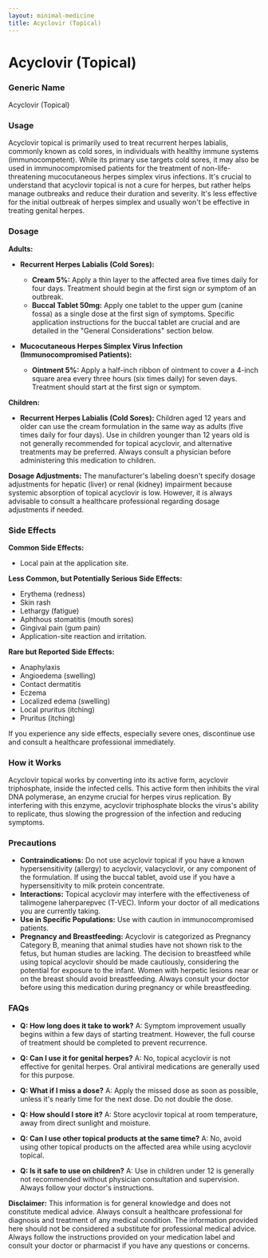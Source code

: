 ```yaml
---
layout: minimal-medicine
title: Acyclovir (Topical)
---
```


# Acyclovir (Topical)
### Generic Name
Acyclovir (Topical)

### Usage
Acyclovir topical is primarily used to treat recurrent herpes labialis, commonly known as cold sores, in individuals with healthy immune systems (immunocompetent).  While its primary use targets cold sores, it may also be used in immunocompromised patients for the treatment of non-life-threatening mucocutaneous herpes simplex virus infections.  It's crucial to understand that acyclovir topical is not a cure for herpes, but rather helps manage outbreaks and reduce their duration and severity.  It's less effective for the initial outbreak of herpes simplex and usually won't be effective in treating genital herpes.


### Dosage

**Adults:**

* **Recurrent Herpes Labialis (Cold Sores):**
    * **Cream 5%:** Apply a thin layer to the affected area five times daily for four days. Treatment should begin at the first sign or symptom of an outbreak.
    * **Buccal Tablet 50mg:**  Apply one tablet to the upper gum (canine fossa) as a single dose at the first sign of symptoms.  Specific application instructions for the buccal tablet are crucial and are detailed in the "General Considerations" section below.

* **Mucocutaneous Herpes Simplex Virus Infection (Immunocompromised Patients):**
    * **Ointment 5%:** Apply a half-inch ribbon of ointment to cover a 4-inch square area every three hours (six times daily) for seven days. Treatment should start at the first sign or symptom.


**Children:**

* **Recurrent Herpes Labialis (Cold Sores):**  Children aged 12 years and older can use the cream formulation in the same way as adults (five times daily for four days).  Use in children younger than 12 years old is not generally recommended for topical acyclovir, and alternative treatments may be preferred.  Always consult a physician before administering this medication to children.

**Dosage Adjustments:**  The manufacturer's labeling doesn't specify dosage adjustments for hepatic (liver) or renal (kidney) impairment because systemic absorption of topical acyclovir is low. However, it is always advisable to consult a healthcare professional regarding dosage adjustments if needed.


### Side Effects

**Common Side Effects:**

* Local pain at the application site.

**Less Common, but Potentially Serious Side Effects:**

* Erythema (redness)
* Skin rash
* Lethargy (fatigue)
* Aphthous stomatitis (mouth sores)
* Gingival pain (gum pain)
* Application-site reaction and irritation.

**Rare but Reported Side Effects:**

* Anaphylaxis
* Angioedema (swelling)
* Contact dermatitis
* Eczema
* Localized edema (swelling)
* Local pruritus (itching)
* Pruritus (itching)


If you experience any side effects, especially severe ones, discontinue use and consult a healthcare professional immediately.

### How it Works

Acyclovir topical works by converting into its active form, acyclovir triphosphate, inside the infected cells.  This active form then inhibits the viral DNA polymerase, an enzyme crucial for herpes virus replication. By interfering with this enzyme, acyclovir triphosphate blocks the virus's ability to replicate, thus slowing the progression of the infection and reducing symptoms.


### Precautions

* **Contraindications:**  Do not use acyclovir topical if you have a known hypersensitivity (allergy) to acyclovir, valacyclovir, or any component of the formulation. If using the buccal tablet, avoid use if you have a hypersensitivity to milk protein concentrate.
* **Interactions:** Topical acyclovir may interfere with the effectiveness of talimogene laherparepvec (T-VEC). Inform your doctor of all medications you are currently taking.
* **Use in Specific Populations:**  Use with caution in immunocompromised patients.
* **Pregnancy and Breastfeeding:** Acyclovir is categorized as Pregnancy Category B, meaning that animal studies have not shown risk to the fetus, but human studies are lacking.  The decision to breastfeed while using topical acyclovir should be made cautiously, considering the potential for exposure to the infant. Women with herpetic lesions near or on the breast should avoid breastfeeding. Always consult your doctor before using this medication during pregnancy or while breastfeeding.


### FAQs

* **Q: How long does it take to work?** A:  Symptom improvement usually begins within a few days of starting treatment. However, the full course of treatment should be completed to prevent recurrence.

* **Q: Can I use it for genital herpes?** A: No, topical acyclovir is not effective for genital herpes. Oral antiviral medications are generally used for this purpose.

* **Q: What if I miss a dose?** A: Apply the missed dose as soon as possible, unless it's nearly time for the next dose.  Do not double the dose.

* **Q: How should I store it?** A: Store acyclovir topical at room temperature, away from direct sunlight and moisture.

* **Q: Can I use other topical products at the same time?** A: No, avoid using other topical products on the affected area while using acyclovir topical.

* **Q: Is it safe to use on children?** A:  Use in children under 12 is generally not recommended without physician consultation and supervision. Always follow your doctor's instructions.


**Disclaimer:** This information is for general knowledge and does not constitute medical advice. Always consult a healthcare professional for diagnosis and treatment of any medical condition.  The information provided here should not be considered a substitute for professional medical advice.  Always follow the instructions provided on your medication label and consult your doctor or pharmacist if you have any questions or concerns.
